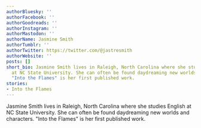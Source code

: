 ```yaml
---
authorBluesky: ''
authorFacebook: ''
authorGoodreads: ''
authorInstagram: ''
authorMastodon: ''
authorName: Jasmine Smith
authorTumblr: ''
authorTwitter: https://twitter.com/@jastresmith
authorWebsite: ''
posts: []
short_bio: Jasmine Smith lives in Raleigh, North Carolina where she studies English
  at NC State University. She can often be found daydreaming new worlds and characters.
  "Into the Flames" is her first published work.
stories:
- Into the Flames
---
```


Jasmine Smith lives in Raleigh, North Carolina where she studies English at NC State University. She can often be found daydreaming new worlds and characters. "Into the Flames" is her first published work.